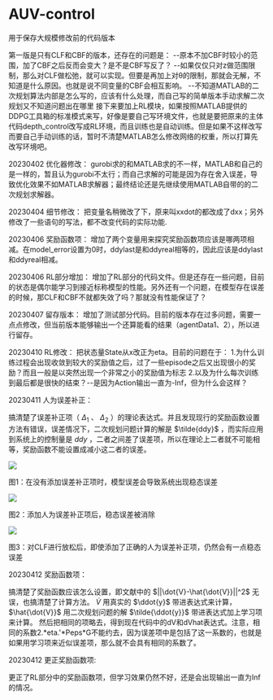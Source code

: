 # AUV-control
用于保存大规模修改前的代码版本

第一版是只有CLF和CBF的版本，还存在的问题是：
--原本不加CBF时较小的范围，加了CBF之后反而会变大？是不是CBF写反了？
--如果仅仅只对z做范围限制，那么对CLF做松弛，就可以实现。但要是再加上对θ的限制，那就会无解，不知道是什么原因。也就是说不同变量的CBF会相互影响。
--不知道MATLAB的二次规划算法内部是怎么写的，应该有什么处理，而自己写的简单版本手动求解二次规划又不知道问题出在哪里
接下来要加上RL模块，如果按照MATLAB提供的DDPG工具箱的标准模式来写，好像是要自己写环境文件，也就是要把原来的主体代码depth_control改写成RL环境，而且训练也是自动训练。但是如果不这样改写而要自己手动训练的话，暂时不清楚MATLAB怎么修改网络的权重，所以打算先改写环境吧。

20230402 优化器修改：
gurobi求的和MATLAB求的不一样，MATLAB和自己的是一样的，暂且认为gurobi不太行；而自己求解的可能是因为存在舍入误差，导致优化效果不如MATLAB求解器；最终结论还是先继续使用MATLAB自带的的二次规划求解器。

20230404 细节修改：
把变量名稍微改了下，原来叫xxdot的都改成了dxx；另外修改了一些语句的写法，都不改变代码的实际功能.

20230406 奖励函数项：
增加了两个变量用来探究奖励函数项应该是哪两项相减。在model_error设置为0时，ddylast是和ddyreal相等的，因此应该是ddylast和ddyreal相减。

20230406 RL部分增加：
增加了RL部分的代码文件。但是还存在一些问题，目前的状态是偶尔能学习到接近标称模型的性能。另外还有一个问题，在模型存在误差的时候，那CLF和CBF不就都失效了吗？那就没有性能保证了？

20230407 留存版本：
增加了测试部分代码。目前的版本存在过多问题，需要一点点修改，但当前版本能够输出一个还算能看的结果（agentData1、2），所以进行留存。

20230410 RL修改：
把状态量State从x改正为eta。目前的问题在于：
1.为什么训练过程会出现收敛到较大的奖励值之后，过了一些episode之后又出现很小的奖励？而且一般是以突然出现一个非常之小的奖励值为标志
2.以及为什么每次训练到最后都是很快的结束？--是因为Action输出一直为-Inf，但为什么会这样？

20230411 人为误差补正：

搞清楚了误差补正项（ $\Delta_1$ 、 $\Delta_2$ ）的理论表达式。并且发现现行的奖励函数设置方法有错误，误差情况下，二次规划问题计算的解是 $\tilde{ddy}$ ，而实际应用到系统上的控制量是 $ddy$ ，二者之间差了误差项，所以在理论上二者就不可能相等，奖励函数不能设置成减小这二者的误差。

![](https://z4a.net/images/2023/04/11/07f5642bf616bae057fb57fba8764609.png)

图1：在没有添加误差补正项时，模型误差会导致系统出现稳态误差

![](https://z4a.net/images/2023/04/11/305a08fb815e7585ee4e24cc202c4e5c.png)

图2：添加人为误差补正项后，稳态误差被消除

![](https://z4a.net/images/2023/04/11/CLF.png)

图3：对CLF进行放松后，即使添加了正确的人为误差补正项，仍然会有一点稳态误差

20230412 奖励函数项：

搞清楚了奖励函数应该怎么设置，即文献中的 $||\dot{V}-\hat{\dot{V}}||^2$ 无误，也搞清楚了计算方法。 $\dot{V}$ 用真实的 $\ddot{y}$ 带进表达式来计算， $\hat{\dot{V}}$ 用二次规划问题的解 $\tilde{\ddot{y}}$ 带进表达式加上学习项来计算。
然后把相同的项略去，得到现在代码中的dV和dVhat表达式。注意，相同的系数2.\*eta.'\*Peps\*G不能约去，因为误差项中是包括了这一系数的，也就是如果用学习项来近似误差项，那么就不会具有相同的系数了。

20230412 更正奖励函数项:

更正了RL部分中的奖励函数项，但学习效果仍然不好，还是会出现输出一直为Inf的情况。